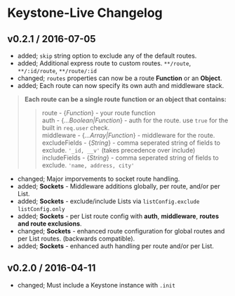 # Keystone-Live Changelog

## v0.2.1 / 2016-07-05  
  
* added; `skip` string option to exclude any of the default routes. 
* added; Additional express route to custom routes. `**/route`, `**/:id/route`, `**/route/:id`    
* changed; `routes` properties can now be a route __Function__ or an __Object__.  
* added; Each route can now specify its own auth and middleware stack.    
  
> __Each route can be a single route function or an object that contains:__  
>> route  -  {_Function_}  -  your route function   
>> auth  -  {_...Boolean|Function_} - auth for the route.  use `true` for the built in `req.user` check.  
>> middleware  -  {_...Array|Function_}  -  middleware for the route.  
>> excludeFields  -   {_String_}  -  comma seperated string of fields to exclude. `'_id, __v'`  (takes precedence over include)       
>> includeFields  -   {_String_}  -  comma seperated string of fields to exclude. `'name, address, city'`  
 
* changed; Major imporvements to socket route handling.   
* added; **Sockets** - Middleware additions globally, per route, and/or per List.  
* added; **Sockets** - exclude/include Lists via `listConfig.exclude` `listConfig.only`   
* added; **Sockets** - per List route config with **auth**, **middleware**, **routes and route exclusions**.     
* changed; **Sockets** - enhanced route configuration for global routes and per List routes.  (backwards compatible).    
* added; **Sockets** - enhanced auth handling per route and/or per List.   


## v0.2.0 / 2016-04-11  

* changed; Must include a Keystone instance with `.init`  

